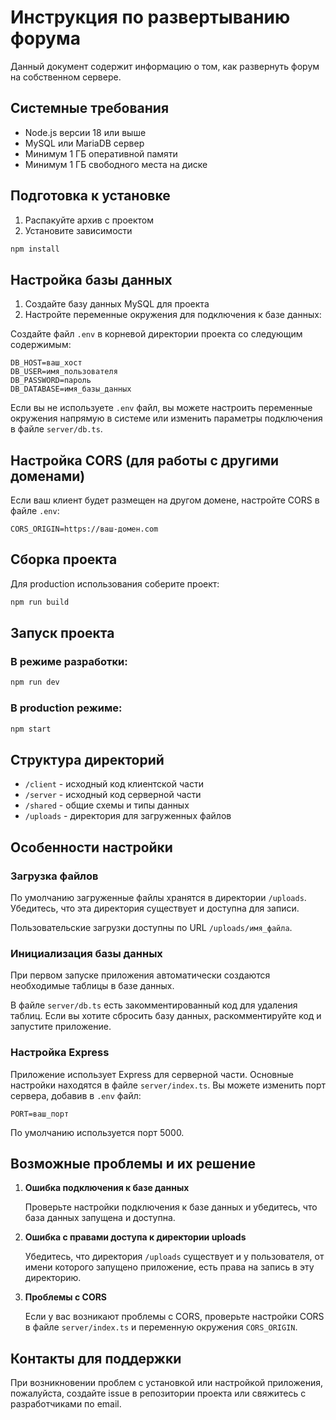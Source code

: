 # Инструкция по развертыванию форума

Данный документ содержит информацию о том, как развернуть форум на собственном сервере.

## Системные требования

- Node.js версии 18 или выше
- MySQL или MariaDB сервер
- Минимум 1 ГБ оперативной памяти
- Минимум 1 ГБ свободного места на диске

## Подготовка к установке

1. Распакуйте архив с проектом
2. Установите зависимости

```bash
npm install
```

## Настройка базы данных

1. Создайте базу данных MySQL для проекта
2. Настройте переменные окружения для подключения к базе данных:

Создайте файл `.env` в корневой директории проекта со следующим содержимым:

```
DB_HOST=ваш_хост
DB_USER=имя_пользователя
DB_PASSWORD=пароль
DB_DATABASE=имя_базы_данных
```

Если вы не используете `.env` файл, вы можете настроить переменные окружения напрямую в системе или изменить параметры подключения в файле `server/db.ts`.

## Настройка CORS (для работы с другими доменами)

Если ваш клиент будет размещен на другом домене, настройте CORS в файле `.env`:

```
CORS_ORIGIN=https://ваш-домен.com
```

## Сборка проекта

Для production использования соберите проект:

```bash
npm run build
```

## Запуск проекта

### В режиме разработки:

```bash
npm run dev
```

### В production режиме:

```bash
npm start
```

## Структура директорий

- `/client` - исходный код клиентской части
- `/server` - исходный код серверной части
- `/shared` - общие схемы и типы данных
- `/uploads` - директория для загруженных файлов

## Особенности настройки

### Загрузка файлов

По умолчанию загруженные файлы хранятся в директории `/uploads`. Убедитесь, что эта директория существует и доступна для записи.

Пользовательские загрузки доступны по URL `/uploads/имя_файла`.

### Инициализация базы данных

При первом запуске приложения автоматически создаются необходимые таблицы в базе данных. 

В файле `server/db.ts` есть закомментированный код для удаления таблиц. Если вы хотите сбросить базу данных, раскомментируйте код и запустите приложение.

### Настройка Express

Приложение использует Express для серверной части. Основные настройки находятся в файле `server/index.ts`. Вы можете изменить порт сервера, добавив в `.env` файл:

```
PORT=ваш_порт
```

По умолчанию используется порт 5000.

## Возможные проблемы и их решение

1. **Ошибка подключения к базе данных**
   
   Проверьте настройки подключения к базе данных и убедитесь, что база данных запущена и доступна.

2. **Ошибка с правами доступа к директории uploads**
   
   Убедитесь, что директория `/uploads` существует и у пользователя, от имени которого запущено приложение, есть права на запись в эту директорию.

3. **Проблемы с CORS**
   
   Если у вас возникают проблемы с CORS, проверьте настройки CORS в файле `server/index.ts` и переменную окружения `CORS_ORIGIN`.

## Контакты для поддержки

При возникновении проблем с установкой или настройкой приложения, пожалуйста, создайте issue в репозитории проекта или свяжитесь с разработчиками по email.